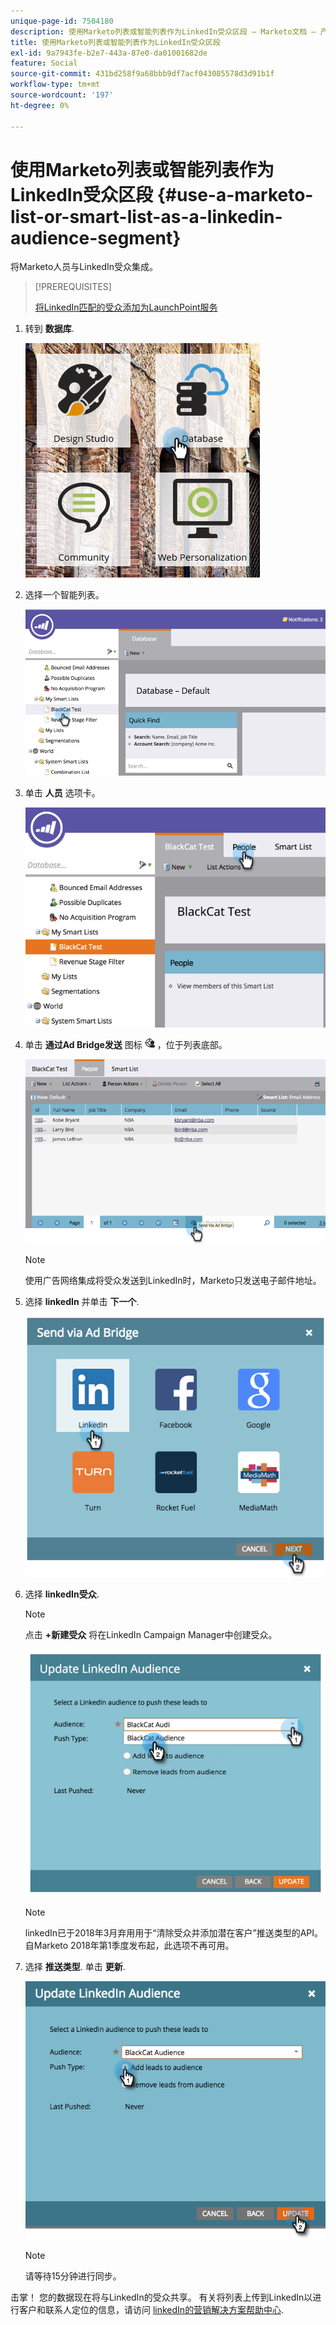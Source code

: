 ```yaml
---
unique-page-id: 7504180
description: 使用Marketo列表或智能列表作为LinkedIn受众区段 — Marketo文档 — 产品文档
title: 使用Marketo列表或智能列表作为LinkedIn受众区段
exl-id: 9a7943fe-b2e7-443a-87e0-da01001682de
feature: Social
source-git-commit: 431bd258f9a68bbb9df7acf043085578d3d91b1f
workflow-type: tm+mt
source-wordcount: '197'
ht-degree: 0%

---
```


# 使用Marketo列表或智能列表作为LinkedIn受众区段 {#use-a-marketo-list-or-smart-list-as-a-linkedin-audience-segment}

将Marketo人员与LinkedIn受众集成。

>[!PREREQUISITES]
>
>[将LinkedIn匹配的受众添加为LaunchPoint服务](/help/marketo/product-docs/demand-generation/ad-network-integrations/add-linkedin-matched-audiences-as-a-launchpoint-service.md)

1. 转到 **数据库**.

   ![](assets/db.png)

1. 选择一个智能列表。

   ![](assets/two.png)

1. 单击 **人员** 选项卡。

   ![](assets/three-1.png)

1. 单击 **通过Ad Bridge发送** 图标 ![—](assets/image2015-4-20-18-3a18-3a41.png) ，位于列表底部。

   ![](assets/four-1.png)

   >[!NOTE]
   >
   >使用广告网络集成将受众发送到LinkedIn时，Marketo只发送电子邮件地址。

1. 选择 **linkedIn** 并单击 **下一个**.

   ![](assets/image2015-4-20-18-3a7-3a19.png)

1. 选择 **linkedIn受众**.

   >[!NOTE]
   >
   >点击 **+新建受众** 将在LinkedIn Campaign Manager中创建受众。

   ![](assets/6.png)

   >[!NOTE]
   >
   >linkedIn已于2018年3月弃用用于“清除受众并添加潜在客户”推送类型的API。 自Marketo 2018年第1季度发布起，此选项不再可用。

1. 选择 **推送类型**. 单击 **更新**.

   ![](assets/7.png)

   >[!NOTE]
   >
   >请等待15分钟进行同步。

击掌！ 您的数据现在将与LinkedIn的受众共享。 有关将列表上传到LinkedIn以进行客户和联系人定位的信息，请访问 [linkedIn的营销解决方案帮助中心](https://www.linkedin.com/help/lms/answer/73938?query=ad%20segment).
